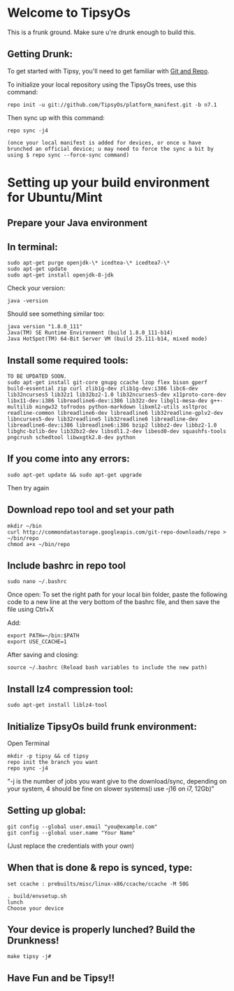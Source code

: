 Welcome to TipsyOs
===================

This is a frunk ground. Make sure u're drunk enough to build this.

Getting Drunk:
---------------

To get started with Tipsy, you'll need to get familiar with
[Git and Repo](http://source.android.com/download/using-repo).

To initialize your local repository using the TipsyOs trees, use this command:


	repo init -u git://github.com/TipsyOs/platform_manifest.git -b n7.1



Then sync up with this command:

	repo sync -j4
	
	(once your local manifest is added for devices, or once u have brunched an official device; u may need to force the sync a bit by using $ repo sync --force-sync command)


Setting up your build environment for Ubuntu/Mint
=================================================

Prepare your Java environment
-----------------------------
In terminal:
------------
```
sudo apt-get purge openjdk-\* icedtea-\* icedtea7-\*
sudo apt-get update
sudo apt-get install openjdk-8-jdk
```
Check your version: 
```
java -version
```
Should see something similar too:
```
java version "1.8.0_111"
Java(TM) SE Runtime Environment (build 1.8.0_111-b14)
Java HotSpot(TM) 64-Bit Server VM (build 25.111-b14, mixed mode)

```
Install some required tools:
----------------------------
```
TO BE UPDATED SOON.
sudo apt-get install git-core gnupg ccache lzop flex bison gperf build-essential zip curl zlib1g-dev zlib1g-dev:i386 libc6-dev lib32ncurses5 lib32z1 lib32bz2-1.0 lib32ncurses5-dev x11proto-core-dev libx11-dev:i386 libreadline6-dev:i386 lib32z-dev libgl1-mesa-dev g++-multilib mingw32 tofrodos python-markdown libxml2-utils xsltproc readline-common libreadline6-dev libreadline6 lib32readline-gplv2-dev libncurses5-dev lib32readline5 lib32readline6 libreadline-dev libreadline6-dev:i386 libreadline6:i386 bzip2 libbz2-dev libbz2-1.0 libghc-bzlib-dev lib32bz2-dev libsdl1.2-dev libesd0-dev squashfs-tools pngcrush schedtool libwxgtk2.8-dev python
```
If you come into any errors:
----------------------------
```
sudo apt-get update && sudo apt-get upgrade
```
Then try again

Download repo tool and set your path
------------------------------------
```
mkdir ~/bin
curl http://commondatastorage.googleapis.com/git-repo-downloads/repo > ~/bin/repo
chmod a+x ~/bin/repo
```
Include bashrc in repo tool
---------------------------
```
sudo nano ~/.bashrc
```
Once open: To set the right path for your local bin folder, paste the following code to a new line at the very bottom of the bashrc file, and then save the file using Ctrl+X

Add:
```
export PATH=~/bin:$PATH
export USE_CCACHE=1
```
After saving and closing:
```
source ~/.bashrc (Reload bash variables to include the new path)
```
Install lz4 compression tool:
-----------------------------
```
sudo apt-get install liblz4-tool
```

Initialize TipsyOs build frunk environment:
-------------------------------------

Open Terminal
```
mkdir -p tipsy && cd tipsy
repo init the branch you want
repo sync -j4 
```
"-j is the number of jobs you want give to the download/sync, depending on your system, 4 should be fine on slower systems(i use -j16 on i7, 12Gb)"

Setting up global:
------------------
```
git config --global user.email "you@example.com"
git config --global user.name "Your Name"
```
(Just replace the credentials with your own)

When that is done & repo is synced, type:
-----------------------------------------
```
set ccache : prebuilts/misc/linux-x86/ccache/ccache -M 50G
```
```
. build/envsetup.sh
lunch
Choose your device
```
Your device is properly lunched? Build the Drunkness!
-----------------------------------------------------
```
make tipsy -j#
```
Have Fun and be Tipsy!!
-----------------------
